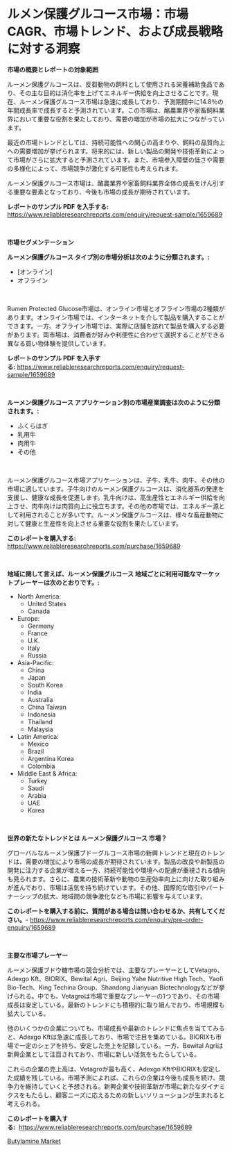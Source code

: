 <p><h1>ルメン保護グルコース市場：市場CAGR、市場トレンド、および成長戦略に対する洞察</h1></p><p><strong>市場の概要とレポートの対象範囲</strong></p>
<p><p>ルーメン保護グルコースは、反芻動物の飼料として使用される栄養補助食品であり、その主な目的は消化率を上げてエネルギー供給を向上させることです。現在、ルーメン保護グルコース市場は急速に成長しており、予測期間中に14.8％の年間成長率で成長すると予測されています。この市場は、酪農業界や家畜飼料業界において重要な役割を果たしており、需要の増加が市場の拡大につながっています。</p><p>最近の市場トレンドとしては、持続可能性への関心の高まりや、飼料の品質向上への需要増加が挙げられます。将来的には、新しい製品の開発や技術革新によって市場がさらに拡大すると予測されています。また、市場参入障壁の低さや需要の多様化によって、市場競争が激化する可能性も考えられます。</p><p>ルーメン保護グルコース市場は、酪農業界や家畜飼料業界全体の成長をけん引する重要な要素となっており、今後も市場の成長が期待されています。</p></p>
<p><strong>レポートのサンプル PDF を入手する:</strong> <a href="https://www.reliableresearchreports.com/enquiry/request-sample/1659689">https://www.reliableresearchreports.com/enquiry/request-sample/1659689</a></p>
<p>&nbsp;</p>
<p><strong>市場セグメンテーション</strong></p>
<p><strong>ルーメン保護グルコース タイプ別の市場分析は次のように分類されます。:</strong></p>
<p><ul><li>[オンライン]</li><li>オフライン</li></ul></p>
<p>&nbsp;</p>
<p><p>Rumen Protected Glucose市場は、オンライン市場とオフライン市場の2種類があります。オンライン市場では、インターネットを介して製品を購入することができます。一方、オフライン市場では、実際に店舗を訪れて製品を購入する必要があります。両市場は、消費者が好みや利便性に合わせて選択することができる異なる買い物体験を提供しています。</p></p>
<p><strong>レポートのサンプル PDF を入手する:</strong>&nbsp;<a href="https://www.reliableresearchreports.com/enquiry/request-sample/1659689">https://www.reliableresearchreports.com/enquiry/request-sample/1659689</a></p>
<p>&nbsp;</p>
<p><strong> ルーメン保護グルコース アプリケーション別の市場産業調査は次のように分類されます。:</strong></p>
<p><ul><li>ふくらはぎ</li><li>乳用牛</li><li>肉用牛</li><li>その他</li></ul></p>
<p>&nbsp;</p>
<p><p>ルーメン保護グルコース市場アプリケーションは、子牛、乳牛、肉牛、その他の市場に適しています。子牛向けのルーメン保護グルコースは、消化器系の発達を支援し、健康な成長を促進します。乳牛向けは、高生産性とエネルギー供給を向上させ、肉牛向けは肉質向上に役立ちます。その他の市場では、エネルギー源として利用されることが多いです。ルーメン保護グルコースは、様々な畜産動物に対して健康と生産性を向上させる重要な役割を果たしています。</p></p>
<p><strong>このレポートを購入する:</strong>&nbsp; <a href="https://www.reliableresearchreports.com/purchase/1659689">https://www.reliableresearchreports.com/purchase/1659689</a></p>
<p>&nbsp;</p>
<p><strong>地域に関して言えば、ルーメン保護グルコース 地域ごとに利用可能なマーケットプレーヤーは次のとおりです。:</strong></p>
<p><ul>
    <li>
        North America:
        <ul>
            <li>United States</li>
            <li>Canada</li>
        </ul>
    </li>
    <li>
        Europe:
        <ul>
            <li>Germany</li>
            <li>France</li>
            <li>U.K.</li>
            <li>Italy</li>
            <li>Russia</li>
        </ul>
    </li>
    <li>
        Asia-Pacific:
        <ul>
            <li>China</li>
            <li>Japan</li>
            <li>South Korea</li>
            <li>India</li>
            <li>Australia</li>
            <li>China Taiwan</li>
            <li>Indonesia</li>
            <li>Thailand</li>
            <li>Malaysia</li>
        </ul>
    </li>
    <li>
        Latin America:
        <ul>
            <li>Mexico</li>
            <li>Brazil</li>
            <li>Argentina Korea</li>
            <li>Colombia</li>
        </ul>
    </li>
    <li>
        Middle East & Africa:
        <ul>
            <li>Turkey</li>
            <li>Saudi</li>
            <li>Arabia</li>
            <li>UAE</li>
            <li>Korea</li>
        </ul>
    </li>
    </ul></p>
<p>&nbsp;</p>
<p><strong>世界の新たなトレンドとは ルーメン保護グルコース 市場？</strong></p>
<p><p>グローバルなルーメン保護ブドーグルコース市場の新興トレンドと現在のトレンドは、需要の増加により市場の成長が期待されています。製品の改良や新製品の開発に注力する企業が増える一方、持続可能性や環境への配慮が重視される傾向も見られます。さらに、農業の技術革新や動物の生産効率向上に向けた取り組みが進んでおり、市場は活気を持ち続けています。その他、国際的な取引やパートナーシップの拡大、地域間の競争激化なども市場に影響を与えています。</p></p>
<p><strong>このレポートを購入する前に、質問がある場合は問い合わせるか、共有してください。</strong>- <a href="https://www.reliableresearchreports.com/enquiry/pre-order-enquiry/1659689">https://www.reliableresearchreports.com/enquiry/pre-order-enquiry/1659689</a></p>
<p>&nbsp;</p>
<p><strong>主要な市場プレーヤー</strong></p>
<p><p>ルーメン保護ブドウ糖市場の競合分析では、主要なプレーヤーとしてVetagro、Adexgo Kft、BIORIX、Bewital Agri、Beijing Yahe Nutritive High Tech、Yaofi Bio-Tech、King Techina Group、Shandong Jianyuan Biotechnologyなどが挙げられる。中でも、Vetagroは市場で重要なプレーヤーの1つであり、その市場成長は安定している。最新のトレンドにも積極的に取り組んでおり、市場規模も拡大している。</p><p>他のいくつかの企業についても、市場成長や最新のトレンドに焦点を当ててみると、Adexgo Kftは急速に成長しており、市場で注目を集めている。BIORIXも市場で一定のシェアを持ち、安定した売上を記録している。一方、Bewital Agriは新興企業として注目されており、市場に新しい活気をもたらしている。</p><p>これらの企業の売上高は、Vetagroが最も高く、Adexgo KftやBIORIXも安定した成績を残している。市場予測によれば、これらの企業は今後も成長を続け、競争力を維持していくと予想される。新興企業や技術革新が市場に新たなダイナミクスをもたらし、顧客ニーズに応えるための新しいソリューションが生まれると考えられる。</p></p>
<p><strong>このレポートを購入する:</strong>&nbsp;&nbsp;<a href="https://www.reliableresearchreports.com/purchase/1659689">https://www.reliableresearchreports.com/purchase/1659689</a></p>
<p><p><a href="https://chivalrous-flock-a86.notion.site/Butylamine-Market-Size-Share-Trends-Analysis-Report-By-Material-By-Type-By-End-user-By-Region--69ab5b8854a3474ebf1cd04eb2fe0eca">Butylamine Market</a></p></p>